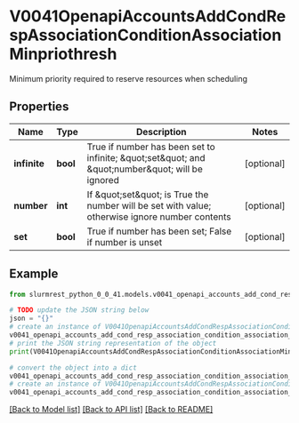 # V0041OpenapiAccountsAddCondRespAssociationConditionAssociationMinpriothresh

Minimum priority required to reserve resources when scheduling

## Properties

Name | Type | Description | Notes
------------ | ------------- | ------------- | -------------
**infinite** | **bool** | True if number has been set to infinite; \&quot;set\&quot; and \&quot;number\&quot; will be ignored | [optional] 
**number** | **int** | If \&quot;set\&quot; is True the number will be set with value; otherwise ignore number contents | [optional] 
**set** | **bool** | True if number has been set; False if number is unset | [optional] 

## Example

```python
from slurmrest_python_0_0_41.models.v0041_openapi_accounts_add_cond_resp_association_condition_association_minpriothresh import V0041OpenapiAccountsAddCondRespAssociationConditionAssociationMinpriothresh

# TODO update the JSON string below
json = "{}"
# create an instance of V0041OpenapiAccountsAddCondRespAssociationConditionAssociationMinpriothresh from a JSON string
v0041_openapi_accounts_add_cond_resp_association_condition_association_minpriothresh_instance = V0041OpenapiAccountsAddCondRespAssociationConditionAssociationMinpriothresh.from_json(json)
# print the JSON string representation of the object
print(V0041OpenapiAccountsAddCondRespAssociationConditionAssociationMinpriothresh.to_json())

# convert the object into a dict
v0041_openapi_accounts_add_cond_resp_association_condition_association_minpriothresh_dict = v0041_openapi_accounts_add_cond_resp_association_condition_association_minpriothresh_instance.to_dict()
# create an instance of V0041OpenapiAccountsAddCondRespAssociationConditionAssociationMinpriothresh from a dict
v0041_openapi_accounts_add_cond_resp_association_condition_association_minpriothresh_from_dict = V0041OpenapiAccountsAddCondRespAssociationConditionAssociationMinpriothresh.from_dict(v0041_openapi_accounts_add_cond_resp_association_condition_association_minpriothresh_dict)
```
[[Back to Model list]](../README.md#documentation-for-models) [[Back to API list]](../README.md#documentation-for-api-endpoints) [[Back to README]](../README.md)


